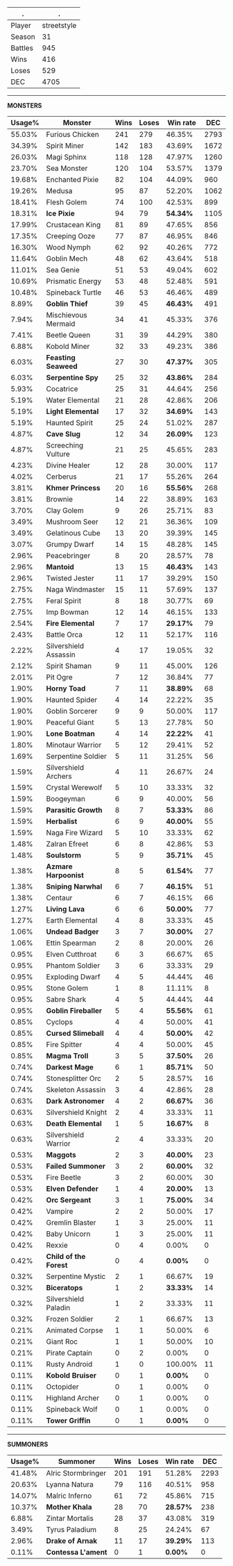 .|.
|-|-
Player|streetstyle
Season|31
Battles|945
Wins|416
Loses|529
DEC|4705

---
**MONSTERS**

Usage%|Monster|Wins|Loses|Win rate|DEC|
-|-|-|-|-|-|
55.03%|Furious Chicken|241|279|46.35%|2793|
34.39%|Spirit Miner|142|183|43.69%|1672|
26.03%|Magi Sphinx|118|128|47.97%|1260|
23.70%|Sea Monster|120|104|53.57%|1379|
19.68%|Enchanted Pixie|82|104|44.09%|960|
19.26%|Medusa|95|87|52.20%|1062|
18.41%|Flesh Golem|74|100|42.53%|899|
18.31%|**Ice Pixie**|94|79|**54.34%**|1105|
17.99%|Crustacean King|81|89|47.65%|856|
17.35%|Creeping Ooze|77|87|46.95%|846|
16.30%|Wood Nymph|62|92|40.26%|772|
11.64%|Goblin Mech|48|62|43.64%|518|
11.01%|Sea Genie|51|53|49.04%|602|
10.69%|Prismatic Energy|53|48|52.48%|591|
10.48%|Spineback Turtle|46|53|46.46%|489|
8.89%|**Goblin Thief**|39|45|**46.43%**|491|
7.94%|Mischievous Mermaid|34|41|45.33%|376|
7.41%|Beetle Queen|31|39|44.29%|380|
6.88%|Kobold Miner|32|33|49.23%|386|
6.03%|**Feasting Seaweed**|27|30|**47.37%**|305|
6.03%|**Serpentine Spy**|25|32|**43.86%**|284|
5.93%|Cocatrice|25|31|44.64%|256|
5.19%|Water Elemental|21|28|42.86%|206|
5.19%|**Light Elemental**|17|32|**34.69%**|143|
5.19%|Haunted Spirit|25|24|51.02%|287|
4.87%|**Cave Slug**|12|34|**26.09%**|123|
4.87%|Screeching Vulture|21|25|45.65%|283|
4.23%|Divine Healer|12|28|30.00%|117|
4.02%|Cerberus|21|17|55.26%|264|
3.81%|**Khmer Princess**|20|16|**55.56%**|268|
3.81%|Brownie|14|22|38.89%|163|
3.70%|Clay Golem|9|26|25.71%|83|
3.49%|Mushroom Seer|12|21|36.36%|109|
3.49%|Gelatinous Cube|13|20|39.39%|145|
3.07%|Grumpy Dwarf|14|15|48.28%|145|
2.96%|Peacebringer|8|20|28.57%|78|
2.96%|**Mantoid**|13|15|**46.43%**|143|
2.96%|Twisted Jester|11|17|39.29%|150|
2.75%|Naga Windmaster|15|11|57.69%|137|
2.75%|Feral Spirit|8|18|30.77%|69|
2.75%|Imp Bowman|12|14|46.15%|133|
2.54%|**Fire Elemental**|7|17|**29.17%**|79|
2.43%|Battle Orca|12|11|52.17%|116|
2.22%|Silvershield Assassin|4|17|19.05%|32|
2.12%|Spirit Shaman|9|11|45.00%|126|
2.01%|Pit Ogre|7|12|36.84%|77|
1.90%|**Horny Toad**|7|11|**38.89%**|68|
1.90%|Haunted Spider|4|14|22.22%|35|
1.90%|Goblin Sorcerer|9|9|50.00%|117|
1.90%|Peaceful Giant|5|13|27.78%|50|
1.90%|**Lone Boatman**|4|14|**22.22%**|41|
1.80%|Minotaur Warrior|5|12|29.41%|52|
1.69%|Serpentine Soldier|5|11|31.25%|56|
1.59%|Silvershield Archers|4|11|26.67%|24|
1.59%|Crystal Werewolf|5|10|33.33%|32|
1.59%|Boogeyman|6|9|40.00%|56|
1.59%|**Parasitic Growth**|8|7|**53.33%**|86|
1.59%|**Herbalist**|6|9|**40.00%**|55|
1.59%|Naga Fire Wizard|5|10|33.33%|62|
1.48%|Zalran Efreet|6|8|42.86%|53|
1.48%|**Soulstorm**|5|9|**35.71%**|45|
1.38%|**Azmare Harpoonist**|8|5|**61.54%**|77|
1.38%|**Sniping Narwhal**|6|7|**46.15%**|51|
1.38%|Centaur|6|7|46.15%|66|
1.27%|**Living Lava**|6|6|**50.00%**|77|
1.27%|Earth Elemental|4|8|33.33%|45|
1.06%|**Undead Badger**|3|7|**30.00%**|27|
1.06%|Ettin Spearman|2|8|20.00%|26|
0.95%|Elven Cutthroat|6|3|66.67%|65|
0.95%|Phantom Soldier|3|6|33.33%|29|
0.95%|Exploding Dwarf|4|5|44.44%|46|
0.95%|Stone Golem|1|8|11.11%|8|
0.95%|Sabre Shark|4|5|44.44%|44|
0.95%|**Goblin Fireballer**|5|4|**55.56%**|61|
0.85%|Cyclops|4|4|50.00%|41|
0.85%|**Cursed Slimeball**|4|4|**50.00%**|42|
0.85%|Fire Spitter|4|4|50.00%|45|
0.85%|**Magma Troll**|3|5|**37.50%**|26|
0.74%|**Darkest Mage**|6|1|**85.71%**|50|
0.74%|Stonesplitter Orc|2|5|28.57%|16|
0.74%|Skeleton Assassin|3|4|42.86%|28|
0.63%|**Dark Astronomer**|4|2|**66.67%**|36|
0.63%|Silvershield Knight|2|4|33.33%|11|
0.63%|**Death Elemental**|1|5|**16.67%**|8|
0.63%|Silvershield Warrior|2|4|33.33%|20|
0.53%|**Maggots**|2|3|**40.00%**|23|
0.53%|**Failed Summoner**|3|2|**60.00%**|32|
0.53%|Fire Beetle|3|2|60.00%|30|
0.53%|**Elven Defender**|1|4|**20.00%**|13|
0.42%|**Orc Sergeant**|3|1|**75.00%**|34|
0.42%|Vampire|2|2|50.00%|17|
0.42%|Gremlin Blaster|1|3|25.00%|11|
0.42%|Baby Unicorn|1|3|25.00%|11|
0.42%|Rexxie|0|4|0.00%|0|
0.42%|**Child of the Forest**|0|4|**0.00%**|0|
0.32%|Serpentine Mystic|2|1|66.67%|19|
0.32%|**Biceratops**|1|2|**33.33%**|14|
0.32%|Silvershield Paladin|1|2|33.33%|11|
0.32%|Frozen Soldier|2|1|66.67%|13|
0.21%|Animated Corpse|1|1|50.00%|6|
0.21%|Giant Roc|1|1|50.00%|10|
0.21%|Pirate Captain|0|2|0.00%|0|
0.11%|Rusty Android|1|0|100.00%|11|
0.11%|**Kobold Bruiser**|0|1|**0.00%**|0|
0.11%|Octopider|0|1|0.00%|0|
0.11%|Highland Archer|0|1|0.00%|0|
0.11%|Spineback Wolf|0|1|0.00%|0|
0.11%|**Tower Griffin**|0|1|**0.00%**|0|

---
**SUMMONERS**

Usage%|Summoner|Wins|Loses|Win rate|DEC|
-|-|-|-|-|-|
41.48%|Alric Stormbringer|201|191|51.28%|2293|
20.63%|Lyanna Natura|79|116|40.51%|958|
14.07%|Malric Inferno|61|72|45.86%|715|
10.37%|**Mother Khala**|28|70|**28.57%**|238|
6.88%|Zintar Mortalis|28|37|43.08%|319|
3.49%|Tyrus Paladium|8|25|24.24%|67|
2.96%|**Drake of Arnak**|11|17|**39.29%**|113|
0.11%|**Contessa L'ament**|0|1|**0.00%**|0|
